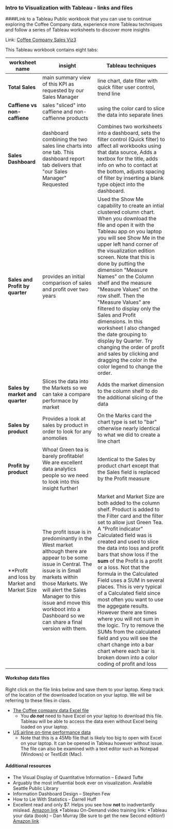 ### Intro to Visualization with Tableau - links and files

####Link to a Tableau Public workbook that you can use to continue exploring the Coffee Company data, experience more Tableau techniques and follow a series of Tableau worksheets to discover more insights

Link: [Coffee Company Sales Viz3](https://public.tableau.com/profile/moving.electron#!/vizhome/CoffeeCompanySalesViz3/Totalsales)

This Tableau workbook contains eight tabs:

worksheet name | insight | Tableau techniques
--- | --- |  --- 
**Total Sales** |main summary view of this KPI as requested by our Sales Manager | line chart, date filter with quick filter user control, trend line
**Caffiene vs non-caffiene** | sales "sliced" into caffiene and non-caffienne products | using the color card to slice the data into separate lines
**Sales Dashboard** | dashboard combining the two sales line charts into one tab. This dashboard report tab delivers that "our Sales Manager" Requested | Combines two worksheets into a dashboard, sets the filter control (Quick filter) to affect all workbooks using that data source, Adds a textbox for the title, adds info on who to contact at the bottom, adjusts spacing of filter by inserting a blank type object into the dashboard.
**Sales and Profit by quarter** | provides an initial comparison of sales and profit over two years | Used the Show Me capability to create an intial clustered column chart.  When you download the file and open it with the Tableau app on you laptop you will see Show Me in the upper left hand corner of the visualization edition screen.  Note that this is done by putting the dimension "Measure Names" on the Column shelf and the measure "Measure Values" on the row shelf. Then the "Measure Values" are filtered to display only the Sales and Profit dimensions. In this worksheet I also changed the date grouping to display by Quarter. Try changing the order of profit and sales by clicking and dragging the color in the color legend to change the order.
**Sales by market and quarter** | Slices the data into the Markets so we can take a compare performace by market | Adds the market dimension to the column shelf to do the additional slicing of the data 
**Sales by product** | Provides a look at sales by product in order to look for any anomolies | On the Marks card the chart type is set to "bar" otherwise nearly identical to what we did to create a line chart
**Profit by product** | Whoa! Green tea is barely profitable!  We are excellent data analytics people so we need to look into this insight further! | Identical to the Sales by product chart except that the Sales field is replaced by the Profit measure
**Profit and loss by Market and Market Size | The profit issue is in predominantly in the West market although there are appear to be some issue in Central.  The issue is in Small markets within those Markets.  We will alert the Sales Manager to this issue and move this workboot into a Dashboard so we can share a final version with them.  |  Market and Market Size are both added to the column shelf.  Product is added to the Filter card and the filter set to allow just Green Tea.  A "Profit indicator" Calculated field was is created and used to slice the data into loss and profit bars that show loss if the **sum** of the Profit is a profit or a loss.  Not that the formula in the Calculated Field uses a SUM in several places.  This is very typical of a Calculated field since most often you want to use the aggegate results.  However there are times where you will not sum in the logic.  Try to remove the SUMs from the calculated field and you will see the chart change into a bar chart where each bar is broken down into a color coding of profit and loss

#### Workshop data files

Right click on the file links below and save them to your laptop.  Keep track of the location of the downloaded location on your laptop. We will be referring to these files in class.

* [The Coffee company data Excel file](https://github.com/JamesByers/Workshop-files/raw/master/intro-to-visualization-with-tableau/Coffee%20Chain.xlsx)
  * You ***do not*** need to have Excel on your laptop to download this file.  Tableau will be able to access the data even without Excel being loaded on your laptop.
* [US airline on-time performance data](https://raw.githubusercontent.com/JamesByers/Workshop-files/master/intro-to-visualization-with-tableau/284334620_T_ONTIME.csv)
  * Note that this is a 45Mb file that is likely too big to open with Excel on your laptop.  It can be opened in Tableau however without issue.  The file can also be examined with a text editor such as Notepad (Windows) or TextEdit (Mac).


#### Additional resources
* The Visual Display of Quantitative Information – Edward Tufte
 * Arguably the most influential book ever on visualization.  Available Seattle Public Library
* Information Dashboard Design – Stephen Few
* How to Lie With Statistics - Darrell Huff
 * Excellent read and only $7.  Helps you see how **not** to inadvertantly mislead.  [Amazon link](http://www.amazon.com/How-Lie-Statistics-Darrell-Huff/dp/0393310728)
*Tableau On-Demand video training link: [](http://www.tableausoftware.com/learn/training)
*Tableau your data (book) – Dan Murray  [Be sure to get the new Second edition!)
 [Amazon link](*http://www.amazon.com/Tableau-Your-Data-Analysis-Software/dp/1119001196/)


